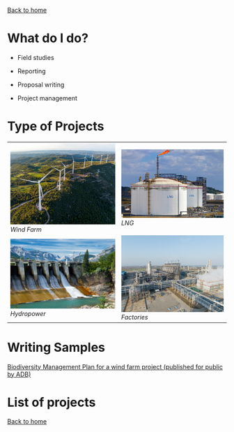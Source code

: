 [Back to home](https://hoaninh-bb.github.io/Welcome-to-my-Portfolio/)

# What do I do?

- Field studies

- Reporting

- Proposal writing

- Project management

# Type of Projects

<table>
  <tr>
    <td><img src="wind_farm.jpg" alt="Wind Farm" width="300"/><br><em>Wind Farm</em></td>
    <td><img src="lng.jpg" alt="LNG" width="300"/><br><em>LNG</em></td>
  </tr>
  <tr>
    <td><img src="hydropower.jpg" alt="Hydropower" width="300"/><br><em>Hydropower</em></td>
    <td><img src="factories.jpg" alt="Factories" width="300"/><br><em>Factories</em></td>
  </tr>
</table>


# Writing Samples 
[Biodiversity Management Plan for a wind farm project (published for public by ADB)](https://www.adb.org/sites/default/files/project-documents/54211/54211-001-emp-en_40.pdf)

# List of projects

[Back to home](https://hoaninh-bb.github.io/Welcome-to-my-Portfolio/)

